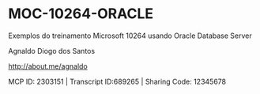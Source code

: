 MOC-10264-ORACLE
================

Exemplos do treinamento Microsoft 10264 usando Oracle Database Server

Agnaldo Diogo dos Santos

http://about.me/agnaldo

MCP ID: 2303151 | Transcript ID:689265 | Sharing Code: 12345678